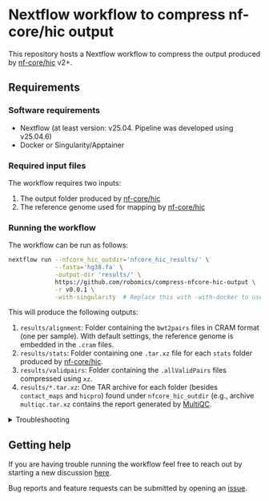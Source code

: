 <!--
Copyright (C) 2023 Roberto Rossini <roberros@uio.no>

SPDX-License-Identifier: MIT
-->

# Nextflow workflow to compress nf-core/hic output

This repository hosts a Nextflow workflow to compress the output produced by [nf-core/hic](https://nf-co.re/hic) v2+.

## Requirements

### Software requirements

- Nextflow (at least version: v25.04. Pipeline was developed using v25.04.6)
- Docker or Singularity/Apptainer

### Required input files

The workflow requires two inputs:

1. The output folder produced by [nf-core/hic](https://nf-co.re/hic)
2. The reference genome used for mapping by [nf-core/hic](https://nf-co.re/hic)

### Running the workflow

The workflow can be run as follows:

```bash
nextflow run --nfcore_hic_outdir='nfcore_hic_results/' \
             --fasta='hg38.fa' \
             -output-dir 'results/' \
             https://github.com/robomics/compress-nfcore-hic-output \
             -r v0.0.1 \
             -with-singularity  # Replace this with -with-docker to use Docker instead
```

This will produce the following outputs:

1. `results/alignment`: Folder containing the `bwt2pairs` files in CRAM format (one per sample). With default settings, the reference genome is embedded in the `.cram` files.
2. `results/stats`: Folder containing one `.tar.xz` file for each `stats` folder produced by [nf-core/hic](https://nf-co.re/hic).
3. `results/validpairs`: Folder containing the `.allValidPairs` files compressed using `xz`.
4. `results/*.tar.xz`: One TAR archive for each folder (besides `contact_maps` and `hicpro`) found under `nfcore_hic_outdir`
   (e.g., archive `multiqc.tar.xz` contains the report generated by [MultiQC](https://multiqc.info/).

<details>
<summary>Troubleshooting</summary>

**Permission errors when running pipeline with `-with-docker`**:

Try to pass option `-process.containerOptions="--user root"` to `nextflow run`

**Cannot find revision `vx.x.x`**:

Try to remove folder `~/.nextflow/assets/robomics/compress-nfcore-hic-output` before running the workflow

**Error 403 when pulling containers from ghcr.io**:

In order to pull docker images from `ghcr.io`, you first need to log in to `ghcr.io/robomics`.

1. Follow GitHub instructions to generate a personal access token (PAT): [docs](https://docs.github.com/en/authentication/keeping-your-account-and-data-secure/creating-a-personal-access-token#creating-a-personal-access-token-classic)
2. Run `docker login` or `singularity remote` to login into the remote.

Example:

```bash
# Using Docker
docker login -u your-github-username ghcr.io/robomics

# Using singularity
singularity remote login -u your-github-username docker://ghcr.io/robomics

# You will now be prompted to enter your PAT
```

</details>

## Getting help

<!-- markdownlint-disable MD059 -->

If you are having trouble running the workflow feel free to reach out by starting a new discussion [here](https://github.com/robomics/compress-nfcore-hic-output/discussions).

<!-- markdownlint-enable MD059 -->

Bug reports and feature requests can be submitted by opening an [issue](https://github.com/robomics/compress-nfcore-hic-output/issues).
